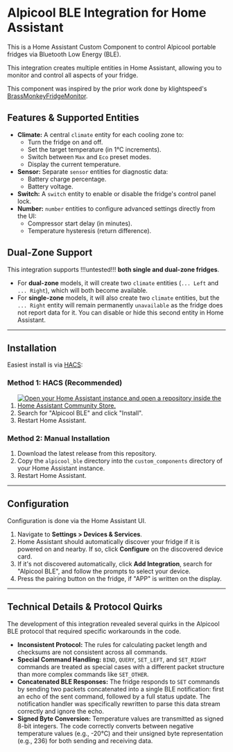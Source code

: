 # Alpicool BLE Integration for Home Assistant

This is a Home Assistant Custom Component to control Alpicool portable fridges via Bluetooth Low Energy (BLE).

This integration creates multiple entities in Home Assistant, allowing you to monitor and control all aspects of your fridge.

This component was inspired by the prior work done by klightspeed's [BrassMonkeyFridgeMonitor](https://github.com/klightspeed/BrassMonkeyFridgeMonitor).

## Features & Supported Entities

* **Climate:** A central `climate` entity for each cooling zone to:
    * Turn the fridge on and off.
    * Set the target temperature (in 1°C increments).
    * Switch between `Max` and `Eco` preset modes.
    * Display the current temperature.
* **Sensor:** Separate `sensor` entities for diagnostic data:
    * Battery charge percentage.
    * Battery voltage.
* **Switch:** A `switch` entity to enable or disable the fridge's control panel lock.
* **Number:** `number` entities to configure advanced settings directly from the UI:
    * Compressor start delay (in minutes).
    * Temperature hysteresis (return difference).

## Dual-Zone Support
This integration supports !!!untested!!! **both single and dual-zone fridges**. 

* For **dual-zone** models, it will create two `climate` entities (`... Left` and `... Right`), which will both become available.
* For **single-zone** models, it will also create two `climate` entities, but the `... Right` entity will remain permanently `unavailable` as the fridge does not report data for it. You can disable or hide this second entity in Home Assistant.

***
## Installation

Easiest install is via [HACS](https://hacs.xyz/):

### Method 1: HACS (Recommended)
1.  [![Open your Home Assistant instance and open a repository inside the Home Assistant Community Store.](https://my.home-assistant.io/badges/hacs_repository.svg)](https://my.home-assistant.io/redirect/hacs_repository/?owner=Gruni22&repository=https%3A%2F%2Fgithub.com%2FGruni22%2Falpicool_ha_ble&category=integration)
4.  Search for "Alpicool BLE" and click "Install".
5.  Restart Home Assistant.

### Method 2: Manual Installation
1.  Download the latest release from this repository.
2.  Copy the `alpicool_ble` directory into the `custom_components` directory of your Home Assistant instance.
3.  Restart Home Assistant.

***
## Configuration

Configuration is done via the Home Assistant UI.

1.  Navigate to **Settings > Devices & Services**.
2.  Home Assistant should automatically discover your fridge if it is powered on and nearby. If so, click **Configure** on the discovered device card.
3.  If it's not discovered automatically, click **Add Integration**, search for "Alpicool BLE", and follow the prompts to select your device.
4.  Press the pairing button on the fridge, if "APP" is written on the display.

***
## Technical Details & Protocol Quirks

The development of this integration revealed several quirks in the Alpicool BLE protocol that required specific workarounds in the code.

* **Inconsistent Protocol:** The rules for calculating packet length and checksums are not consistent across all commands.
* **Special Command Handling:** `BIND`, `QUERY`, `SET_LEFT`, and `SET_RIGHT` commands are treated as special cases with a different packet structure than more complex commands like `SET_OTHER`.
* **Concatenated BLE Responses:** The fridge responds to `SET` commands by sending two packets concatenated into a single BLE notification: first an echo of the sent command, followed by a full status update. The notification handler was specifically rewritten to parse this data stream correctly and ignore the echo.
* **Signed Byte Conversion:** Temperature values are transmitted as signed 8-bit integers. The code correctly converts between negative temperature values (e.g., -20°C) and their unsigned byte representation (e.g., 236) for both sending and receiving data.
